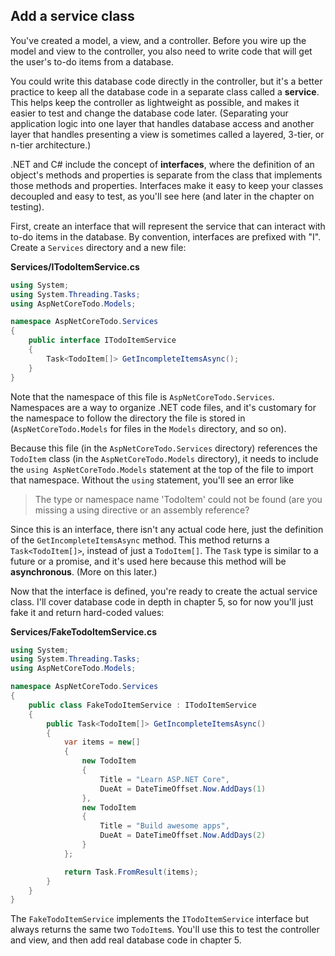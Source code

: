 ## Add a service class
You've created a model, a view, and a controller. Before you wire up the model and view to the controller, you also need to write code that will get the user's to-do items from a database.

You could write this database code directly in the controller, but it's a better practice to keep all the database code in a separate class called a **service**. This helps keep the controller as lightweight as possible, and makes it easier to test and change the database code later. (Separating your application logic into one layer that handles database access and another layer that handles presenting a view is sometimes called a layered, 3-tier, or n-tier architecture.)

.NET and C# include the concept of **interfaces**, where the definition of an object's methods and properties is separate from the class that implements those methods and properties. Interfaces make it easy to keep your classes decoupled and easy to test, as you'll see here (and later in the chapter on testing).

First, create an interface that will represent the service that can interact with to-do items in the database. By convention, interfaces are prefixed with "I". Create a `Services` directory and a new file:

**Services/ITodoItemService.cs**

```csharp
using System;
using System.Threading.Tasks;
using AspNetCoreTodo.Models;

namespace AspNetCoreTodo.Services
{
    public interface ITodoItemService
    {
        Task<TodoItem[]> GetIncompleteItemsAsync();
    }
}
```

Note that the namespace of this file is `AspNetCoreTodo.Services`. Namespaces are a way to organize .NET code files, and it's customary for the namespace to follow the directory the file is stored in (`AspNetCoreTodo.Models` for files in the `Models` directory, and so on).

Because this file (in the `AspNetCoreTodo.Services` directory) references the `TodoItem` class (in the `AspNetCoreTodo.Models` directory), it needs to include the `using AspNetCoreTodo.Models` statement at the top of the file to import that namespace. Without the `using` statement, you'll see an error like

> The type or namespace name 'TodoItem' could not be found (are you missing a using directive or an assembly reference?

Since this is an interface, there isn't any actual code here, just the definition of the `GetIncompleteItemsAsync` method. This method returns a `Task<TodoItem[]>`, instead of just a `TodoItem[]`. The `Task` type is similar to a future or a promise, and it's used here because this method will be **asynchronous**. (More on this later.)

Now that the interface is defined, you're ready to create the actual service class. I'll cover database code in depth in chapter 5, so for now you'll just fake it and return hard-coded values:

**Services/FakeTodoItemService.cs**

```csharp
using System;
using System.Threading.Tasks;
using AspNetCoreTodo.Models;

namespace AspNetCoreTodo.Services
{
    public class FakeTodoItemService : ITodoItemService
    {
        public Task<TodoItem[]> GetIncompleteItemsAsync()
        {
            var items = new[]
            {
                new TodoItem
                {
                    Title = "Learn ASP.NET Core",
                    DueAt = DateTimeOffset.Now.AddDays(1)
                },
                new TodoItem
                {
                    Title = "Build awesome apps",
                    DueAt = DateTimeOffset.Now.AddDays(2)
                }
            };

            return Task.FromResult(items);
        }
    }
}
```

The `FakeTodoItemService` implements the `ITodoItemService` interface but always returns the same two `TodoItem`s. You'll use this to test the controller and view, and then add real database code in chapter 5.
